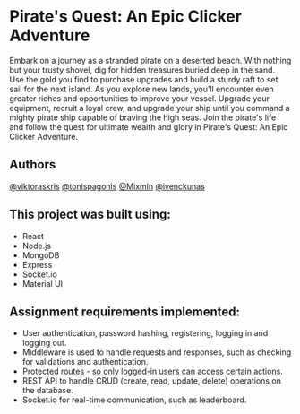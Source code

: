 
# Pirate's Quest: An Epic Clicker Adventure

Embark on a journey as a stranded pirate on a deserted beach. With nothing but your trusty shovel, dig for hidden treasures buried deep in the sand. Use the gold you find to purchase upgrades and build a sturdy raft to set sail for the next island.
As you explore new lands, you'll encounter even greater riches and opportunities to improve your vessel. Upgrade your equipment, recruit a loyal crew, and upgrade your ship until you command a mighty pirate ship capable of braving the high seas.
Join the pirate's life and follow the quest for ultimate wealth and glory in Pirate's Quest: An Epic Clicker Adventure.


## Authors

[@viktoraskris](https://github.com/viktoraskris)
[@tonispagonis](https://github.com/tonispagonis?tab=repositories)
[@Mixmln](https://github.com/Mixmln)
[@ivenckunas](https://github.com/ivenckunas)
## This project was built using:

- React
- Node.js
- MongoDB
- Express
- Socket.io
- Material UI

## Assignment requirements implemented:

- User authentication, password hashing, registering, logging in and logging out.
- Middleware is used to handle requests and responses, such as checking for validations and authentication.
- Protected routes - so only logged-in users can access certain actions.
- REST API to handle CRUD (create, read, update, delete) operations on the database.
- Socket.io for real-time communication, such as leaderboard.
